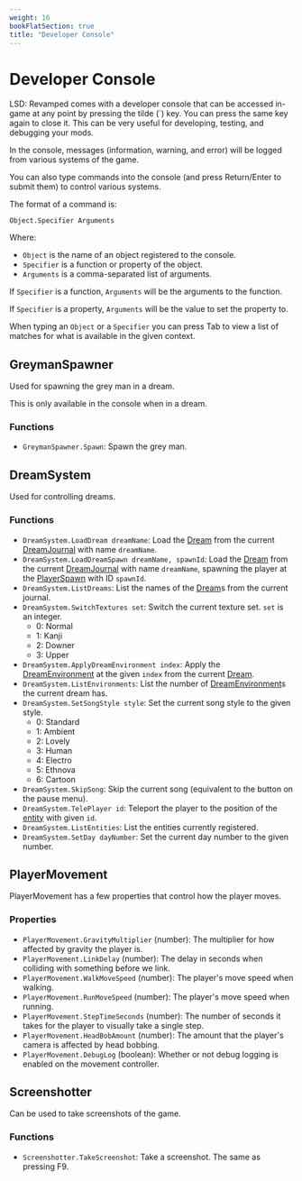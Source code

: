 ```yaml
---
weight: 16
bookFlatSection: true
title: "Developer Console"
---
```


# Developer Console

LSD: Revamped comes with a developer console that can be accessed in-game at any point by pressing the tilde (`) key. You can press the same key again to close it. This can be very useful for developing, testing, and debugging your mods.

In the console, messages (information, warning, and error) will be logged from various systems of the game.

You can also type commands into the console (and press Return/Enter to submit them) to control various systems.

The format of a command is:

```
Object.Specifier Arguments
```

Where:

- `Object` is the name of an object registered to the console.
- `Specifier` is a function or property of the object.
- `Arguments` is a comma-separated list of arguments.

If `Specifier` is a function, `Arguments` will be the arguments to the function.

If `Specifier` is a property, `Arguments` will be the value to set the property to.

When typing an `Object` or a `Specifier` you can press Tab to view a list of matches for what is available in the given context.

## GreymanSpawner

Used for spawning the grey man in a dream.

This is only available in the console when in a dream.

### Functions

- `GreymanSpawner.Spawn`: Spawn the grey man.

## DreamSystem

Used for controlling dreams.

### Functions

- `DreamSystem.LoadDream dreamName`: Load the [Dream](../assets/#dream) from the current [DreamJournal](../assets/#dreamjournal) with name `dreamName`.
- `DreamSystem.LoadDreamSpawn dreamName, spawnId`: Load the [Dream](../assets/#dream) from the current [DreamJournal](../assets/#dreamjournal) with name `dreamName`, spawning the player at the [PlayerSpawn](../entities/#playerspawn) with ID `spawnId`.
- `DreamSystem.ListDreams`: List the names of the [Dream](../assets/#dream)s from the current journal.
- `DreamSystem.SwitchTextures set`: Switch the current texture set. `set` is an integer.
  - 0: Normal
  - 1: Kanji
  - 2: Downer
  - 3: Upper
- `DreamSystem.ApplyDreamEnvironment index`: Apply the [DreamEnvironment](../assets/#dreamenvironment) at the given `index` from the current [Dream](../assets/#dream).
- `DreamSystem.ListEnvironments`: List the number of [DreamEnvironment](../assets/#dreamenvironment)s the current dream has.
- `DreamSystem.SetSongStyle style`: Set the current song style to the given style.
  - 0: Standard
  - 1: Ambient
  - 2: Lovely
  - 3: Human
  - 4: Electro
  - 5: Ethnova
  - 6: Cartoon
- `DreamSystem.SkipSong`: Skip the current song (equivalent to the button on the pause menu).
- `DreamSystem.TelePlayer id`: Teleport the player to the position of the [entity](../entities/) with given `id`.
- `DreamSystem.ListEntities`: List the entities currently registered.
- `DreamSystem.SetDay dayNumber`: Set the current day number to the given number.

## PlayerMovement

PlayerMovement has a few properties that control how the player moves.

### Properties

- `PlayerMovement.GravityMultiplier` (number): The multiplier for how affected by gravity the player is.
- `PlayerMovement.LinkDelay` (number): The delay in seconds when colliding with something before we link.
- `PlayerMovement.WalkMoveSpeed` (number): The player's move speed when walking.
- `PlayerMovement.RunMoveSpeed` (number): The player's move speed when running.
- `PlayerMovement.StepTimeSeconds` (number): The number of seconds it takes for the player to visually take a single step.
- `PlayerMovement.HeadBobAmount` (number): The amount that the player's camera is affected by head bobbing.
- `PlayerMovement.DebugLog` (boolean): Whether or not debug logging is enabled on the movement controller.

## Screenshotter

Can be used to take screenshots of the game.

### Functions

- `Screenshotter.TakeScreenshot`: Take a screenshot. The same as pressing F9.
